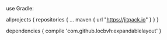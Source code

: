 use Gradle:

allprojects {
		repositories {
			...
			maven { url "https://jitpack.io" }
		}
	}

dependencies {
		compile 'com.github.locbvh:expandablelayout'
	}
